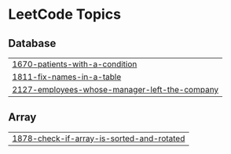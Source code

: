 

<!---LeetCode Topics Start-->
# LeetCode Topics
## Database
|  |
| ------- |
| [1670-patients-with-a-condition](https://github.com/aastha-0711/DSA/tree/master/1670-patients-with-a-condition) |
| [1811-fix-names-in-a-table](https://github.com/aastha-0711/DSA/tree/master/1811-fix-names-in-a-table) |
| [2127-employees-whose-manager-left-the-company](https://github.com/aastha-0711/DSA/tree/master/2127-employees-whose-manager-left-the-company) |
## Array
|  |
| ------- |
| [1878-check-if-array-is-sorted-and-rotated](https://github.com/aastha-0711/DSA/tree/master/1878-check-if-array-is-sorted-and-rotated) |
<!---LeetCode Topics End-->